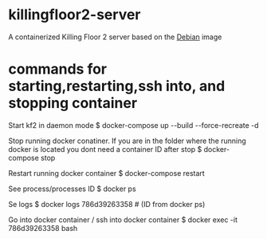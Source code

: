 # killingfloor2-server
A containerized Killing Floor 2 server based on the [Debian](https://hub.docker.com/u/debian) image

# commands for starting,restarting,ssh into, and stopping container
Start kf2 in daemon mode
$ docker-compose up --build --force-recreate -d

Stop running docker conatiner. If you are in the folder where the running docker is located you dont need a container ID after stop
$ docker-compose stop

Restart running docker container
$ docker-compose restart

See process/processes ID
$ docker ps

Se logs
$ docker logs 786d39263358 # (ID from docker ps)

Go into docker container / ssh into docker container
$ docker exec -it 786d39263358 bash
